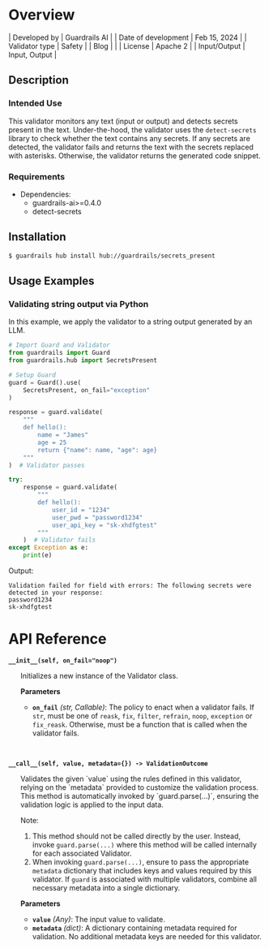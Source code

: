 # Overview

| Developed by | Guardrails AI |
| Date of development | Feb 15, 2024 |
| Validator type | Safety |
| Blog |  |
| License | Apache 2 |
| Input/Output | Input, Output |

## Description

### Intended Use
This validator monitors any text (input or output) and detects secrets present in the text. Under-the-hood, the validator uses the `detect-secrets` library to check whether the text contains any secrets. If any secrets are detected, the validator fails and returns the text with the secrets replaced with asterisks. Otherwise, the validator returns the generated code snippet.

### Requirements

* Dependencies: 
    - guardrails-ai>=0.4.0
    - detect-secrets

## Installation

```bash
$ guardrails hub install hub://guardrails/secrets_present
```

## Usage Examples

### Validating string output via Python

In this example, we apply the validator to a string output generated by an LLM.

```python
# Import Guard and Validator
from guardrails import Guard
from guardrails.hub import SecretsPresent

# Setup Guard
guard = Guard().use(
    SecretsPresent, on_fail="exception"
)

response = guard.validate(
    """
    def hello():
        name = "James"
        age = 25
        return {"name": name, "age": age}
    """
)  # Validator passes

try:
    response = guard.validate(
        """
        def hello():
            user_id = "1234"
            user_pwd = "password1234"
            user_api_key = "sk-xhdfgtest"
        """
    )  # Validator fails
except Exception as e:
    print(e)
```
Output:
```console
Validation failed for field with errors: The following secrets were detected in your response:
password1234
sk-xhdfgtest
```

# API Reference

**`__init__(self, on_fail="noop")`**
<ul>
Initializes a new instance of the Validator class.

**Parameters**
- **`on_fail`** *(str, Callable)*: The policy to enact when a validator fails. If `str`, must be one of `reask`, `fix`, `filter`, `refrain`, `noop`, `exception` or `fix_reask`. Otherwise, must be a function that is called when the validator fails.
</ul>
<br/>

**`__call__(self, value, metadata={}) -> ValidationOutcome`**
<ul>
Validates the given `value` using the rules defined in this validator, relying on the `metadata` provided to customize the validation process. This method is automatically invoked by `guard.parse(...)`, ensuring the validation logic is applied to the input data.

Note:

1. This method should not be called directly by the user. Instead, invoke `guard.parse(...)` where this method will be called internally for each associated Validator.
2. When invoking `guard.parse(...)`, ensure to pass the appropriate `metadata` dictionary that includes keys and values required by this validator. If `guard` is associated with multiple validators, combine all necessary metadata into a single dictionary.

**Parameters**
- **`value`** *(Any)*: The input value to validate.
- **`metadata`** *(dict)*: A dictionary containing metadata required for validation. No additional metadata keys are needed for this validator.

</ul>
  
